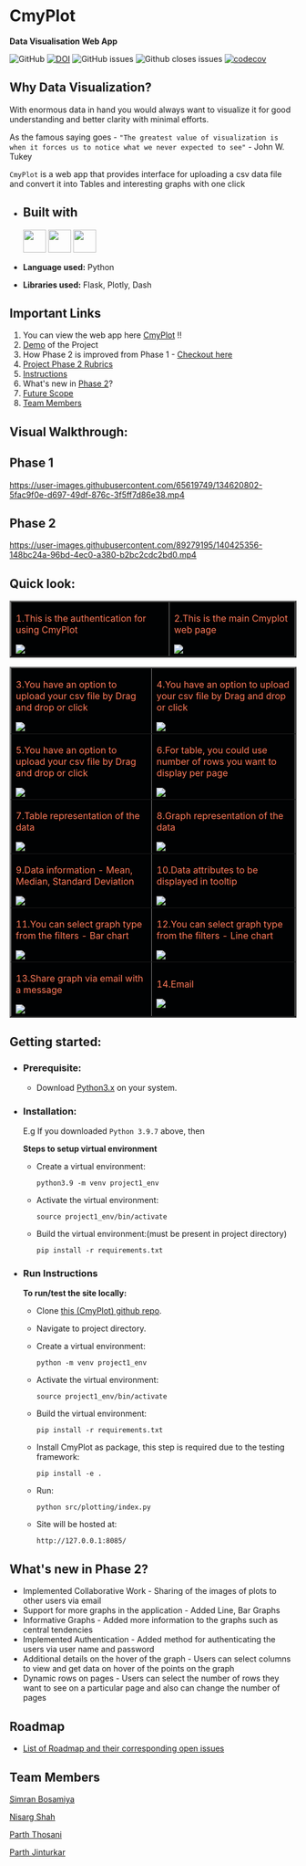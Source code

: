 # CmyPlot  
**Data Visualisation Web App**  
  


![GitHub](https://img.shields.io/github/license/thosaniparth/Cmyplot)
[![DOI](https://zenodo.org/badge/418669581.svg)](https://zenodo.org/badge/latestdoi/418669581)
![GitHub issues](https://img.shields.io/github/issues-raw/thosaniparth/Cmyplot)
![Github closes issues](https://img.shields.io/github/issues-closed-raw/thosaniparth/Cmyplot)
[![codecov](https://codecov.io/gh/thosaniparth/CmyPlot/branch/main/graph/badge.svg?token=MFMBV2TFF3)](https://codecov.io/gh/thosaniparth/CmyPlot)

## Why Data Visualization?

With enormous data in hand you would always want to visualize it for good understanding and better clarity with minimal efforts. 

As the famous saying goes - `"The greatest value of visualization is when it forces us to notice what we never expected to see"` - John W. Tukey

`CmyPlot` is a web app that provides interface for uploading a csv data file and convert it into Tables and interesting graphs with one click

- ## Built with

  <img src="https://cdn.jsdelivr.net/gh/devicons/devicon/icons/python/python-original.svg" width="40" height="40" />
  <img src="docs/images/custom_icons/plotly_icon.png" width="40" height="40"/>
  <img src = "https://cdn.jsdelivr.net/gh/devicons/devicon/icons/flask/flask-original.svg" width="40" height="40"/>

- **Language used:** Python
- **Libraries used:** Flask, Plotly, Dash

## Important Links
1. You can view the web app here [CmyPlot](https://cmyplot-seproject.herokuapp.com) !!
2. [Demo](#demo) of the Project 
3. How Phase 2 is improved from Phase 1 - [Checkout here](https://github.com/thosaniparth/CmyPlot/blob/main/docs/SE%20Phase%202%20-%20How%20this%20version%20improves%20on%20the%20older%20version.pdf)
4. [Project Phase 2 Rubrics](https://github.com/thosaniparth/CmyPlot/blob/main/proj2rubric.md)
5. [Instructions](#Instructions)
6. What's new in [Phase 2](#Phase2)?
7. [Future Scope](#FutureScope)
8. [Team Members](#TeamMember)

## Visual Walkthrough: 

## Phase 1
https://user-images.githubusercontent.com/65619749/134620802-5fac9f0e-d697-49df-876c-3f5ff7d86e38.mp4

## Phase 2
https://user-images.githubusercontent.com/89279195/140425356-148bc24a-96bd-4ec0-a380-b2bc2cdc2bd0.mp4


## Quick look:

<table border="2" bordercolorlight="#b9dcff" bordercolordark="#006fdd">

  <tr style="background: #010203 ">
    <td valign="left"> 
      <p style="color: #FF7A59"> 1.This is the authentication for using CmyPlot 
      </p>
      <a href="./docs/images/authentication_usr_pwd.png"> 
        <img src="./docs/images/authentication_usr_pwd.png" >      
      </a>
    </td>
    <td valign="left"> 
      <p style="color: #FF7A59"> 2.This is the main Cmyplot web page
      </p>
      <a href="./docs/images/home_page.png">
        <img src="./docs/images/home_page.png"> 
      </a>
    </td>
  </tr>

<table border="2" bordercolorlight="#b9dcff" bordercolordark="#006fdd">

  <tr style="background: #010203 ">
    <td valign="left"> 
      <p style="color: #FF7A59"> 3.You have an option to upload your csv file 
        by Drag and drop or click 
      </p>
      <a href="./docs/images/pre_upload.png"> 
        <img src="./docs/images/pre_upload.png" >      
      </a>
    </td>
    <td valign="left"> 
      <p style="color: #FF7A59"> 4.You have an option to upload your csv file 
        by Drag and drop or click
      </p>
      <a href="./docs/images/post_upload.png">
        <img src="./docs/images/post_upload.png"> 
      </a>
    </td>
  </tr>
  
  <tr style="background: #010203;"> 
    <td valign="left">
      <p style="color: #FF7A59"> 5.You have an option to upload your csv file 
        by Drag and drop or click
      </p>  
      <a href="./docs/images/table.png">
        <img src="./docs/images/table.png">    
      </a>
    </td>
    <td valign="left"> 
      <p style="color: #FF7A59"> 6.For table, you could use 
      number of rows you want to display per page
      </p>
      <a href="./docs/images/row_count_table.png">
        <img src="./docs/images/row_count_table.png">          
      </a>
    </td>

  </tr> 
  
  <tr style="background: #010203;"> 
    <td valign="left">
     <p style="color: #FF7A59"> 7.Table representation of the data
      </p>
     <a href="./docs/images/table_filtered.png">
        <img src="./docs/images/table_filtered.png"> 
      </a> 
    </td> 
    <td valign="left">
     <p style="color: #FF7A59"> 8.Graph representation of the data
      </p>
     <a href="./docs/images/graph_filled.png">
        <img src="./docs/images/graph_filled.png"> 
      </a> 
    </td> 
  </tr> 
  
  <tr style="background: #010203;"> 
    <td valign="left">
     <p style="color: #FF7A59"> 9.Data information - Mean, Median, Standard Deviation
      </p>
     <a href="./docs/images/graph_information.png">
        <img src="./docs/images/graph_information.png"> 
      </a> 
    </td> 
    <td valign="left">
     <p style="color: #FF7A59"> 10.Data attributes to be displayed in tooltip
      </p>
     <a href="./docs/images/hover_options.png">
        <img src="./docs/images/hover_options.png"> 
      </a> 
    </td> 
  </tr> 
  
  <tr style="background: #010203;"> 
    <td valign="left">
     <p style="color: #FF7A59"> 11.You can select graph type from the filters - Bar chart
      </p>
     <a href="./docs/images/barchart.png">
        <img src="./docs/images/barchart.png"> 
      </a> 
    </td> 
    <td valign="left">
     <p style="color: #FF7A59"> 12.You can select graph type from the filters - Line chart
      </p>
     <a href="./docs/images/linechart.png">
        <img src="./docs/images/linechart.png"> 
      </a> 
    </td> 
  </tr> 
  
  <tr style="background: #010203;"> 
    <td valign="left">
     <p style="color: #FF7A59"> 13.Share graph via email with a message
      </p>
     <a href="./docs/images/email.jpg">
        <img src="./docs/images/email.jpg"> 
      </a> 
    </td> 
    <td valign="left">
     <p style="color: #FF7A59"> 14.Email
      </p>
     <a href="./docs/images/share_graph.png">
        <img src="./docs/images/share_graph.png"> 
      </a> 
    </td> 
  </tr> 


  <!-- <tr style="background: #010203;"> 
    <td valign = "center">
      <a href="./docs/images/graph_filled.png">
        <img src="./docs/images/graph_filled.png"> 
      </a>
    </td>
    
  </tr>  -->
 </table>
   
## Getting started:

  - ### Prerequisite: 
      - Download [Python3.x](https://www.python.org/downloads/) on your system.

   - ### Installation:
      E.g If you downloaded `Python 3.9.7` above, then

      **Steps to setup virtual environment**
     - Create a virtual environment:

        `python3.9 -m venv project1_env`
    
     - Activate the virtual environment: 

        `source project1_env/bin/activate`
    
     - Build the virtual environment:(must be present in project directory)

        `pip install -r requirements.txt`

  - ### Run Instructions <a name="Instructions">

     **To run/test the site locally:**

     - Clone [this (CmyPlot) github repo](https://github.com/thosaniparth/CmyPlot).

     - Navigate to project directory.

     - Create a virtual environment:

        `python -m venv project1_env`
    
     - Activate the virtual environment: 

        `source project1_env/bin/activate`
    
     - Build the virtual environment:

        `pip install -r requirements.txt`

     - Install CmyPlot as package, this step is required due to the testing framework:

        `pip install -e .`
  
     - Run:
     
        `python src/plotting/index.py`

     - Site will be hosted at:
     
        `http://127.0.0.1:8085/`
       
## What's new in Phase 2? <a name="Phase2">
  - Implemented Collaborative Work - Sharing of the images of plots to other users via email
  - Support for more graphs in the application - Added Line, Bar Graphs
  - Informative Graphs - Added more information to the graphs such as central tendencies 
  - Implemented Authentication - Added method for authenticating the users via user name and password
  - Additional details on the hover of the graph - Users can select columns to view and get data on hover of the points on the graph
  - Dynamic rows on pages - Users can select the number of rows they want to see on a particular page and also can change the number of pages
  ## Roadmap <a name="FutureScope">
   - [List of Roadmap and their corresponding open issues](https://github.com/thosaniparth/CmyPlot/issues/21)
       
## Team Members <a name="TeamMember"></a>
[Simran Bosamiya](https://github.com/BosamiyaSimran)

[Nisarg Shah](https://github.com/freakNewton)

[Parth Thosani](https://github.com/thosaniparth)
  
[Parth Jinturkar](https://github.com/ParthJinturkar)


